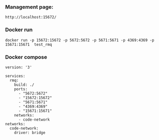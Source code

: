 ### Management page:
```
http://localhost:15672/
```

### Docker run
```
docker run -p 15672:15672 -p 5672:5672 -p 5671:5671 -p 4369:4369 -p 15671:15671  test_rmq
```
### Docker compose
```
version: '3'

services:
  rmq:
    build: ./
    ports:
      - "5672:5672"
      - "15672:15672"
      - "5671:5671"
      - "4369:4369"
      - "15671:15671"
    networks:
      - code-network
networks:
  code-network:
    driver: bridge

```

